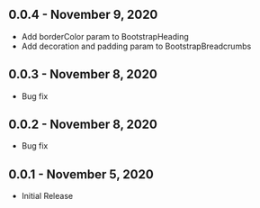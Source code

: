 ## 0.0.4 - November 9, 2020

- Add borderColor param to BootstrapHeading
- Add decoration and padding param to BootstrapBreadcrumbs

## 0.0.3 - November 8, 2020

- Bug fix

## 0.0.2 - November 8, 2020

- Bug fix

## 0.0.1 - November 5, 2020

- Initial Release
